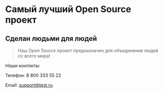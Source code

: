 # Самый лучший Open Source проект

## Сделан людьми для людей

> Наш Open Source проект предназначен для объединения людей со всего мира!

_Наши контакты:_

Телефон: 8 800 333 55 22

Email: support@test.ru
